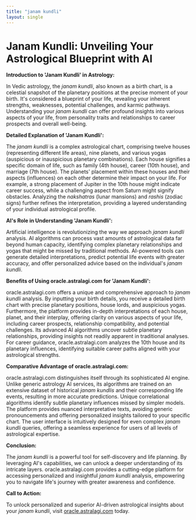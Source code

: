 ```yaml
---
title: "janam kundli"
layout: single
---
```


# Janam Kundli: Unveiling Your Astrological Blueprint with AI

**Introduction to 'Janam Kundli' in Astrology:**

In Vedic astrology, the *janam kundli*, also known as a birth chart, is a celestial snapshot of the planetary positions at the precise moment of your birth.  It's considered a blueprint of your life, revealing your inherent strengths, weaknesses, potential challenges, and karmic pathways.  Understanding your *janam kundli* can offer profound insights into various aspects of your life, from personality traits and relationships to career prospects and overall well-being.

**Detailed Explanation of 'Janam Kundli':**

The *janam kundli* is a complex astrological chart, comprising twelve houses (representing different life areas), nine planets, and various yogas (auspicious or inauspicious planetary combinations). Each house signifies a specific domain of life, such as family (4th house), career (10th house), and marriage (7th house). The planets' placement within these houses and their aspects (influences) on each other determine their impact on your life.  For example, a strong placement of Jupiter in the 10th house might indicate career success, while a challenging aspect from Saturn might signify obstacles.  Analyzing the *nakshatras* (lunar mansions) and *rashis* (zodiac signs) further refines the interpretation, providing a layered understanding of your individual astrological profile.


**AI's Role in Understanding 'Janam Kundli':**

Artificial intelligence is revolutionizing the way we approach *janam kundli* analysis.  AI algorithms can process vast amounts of astrological data far beyond human capacity, identifying complex planetary relationships and yogas that might be missed by traditional methods.  AI-powered tools can generate detailed interpretations, predict potential life events with greater accuracy, and offer personalized advice based on the individual's *janam kundli*.

**Benefits of Using oracle.astralagi.com for 'Janam Kundli':**

oracle.astralagi.com offers a unique and comprehensive approach to *janam kundli* analysis.  By inputting your birth details, you receive a detailed birth chart with precise planetary positions, house lords, and auspicious yogas.  Furthermore, the platform provides in-depth interpretations of each house, planet, and their interplay, offering clarity on various aspects of your life, including career prospects, relationship compatibility, and potential challenges.  Its advanced AI algorithms uncover subtle planetary relationships, providing insights not readily apparent in traditional analyses. For career guidance, oracle.astralagi.com analyzes the 10th house and its planetary influences, identifying suitable career paths aligned with your astrological strengths.

**Comparative Advantage of oracle.astralagi.com:**

oracle.astralagi.com distinguishes itself through its sophisticated AI engine.  Unlike generic astrology AI services, its algorithms are trained on an extensive dataset of historical *janam kundlis* and their corresponding life events, resulting in more accurate predictions.  Unique correlational algorithms identify subtle planetary influences missed by simpler models. The platform provides nuanced interpretative texts, avoiding generic pronouncements and offering personalized insights tailored to your specific chart. The user interface is intuitively designed for even complex *janam kundli* queries, offering a seamless experience for users of all levels of astrological expertise.


**Conclusion:**

The *janam kundli* is a powerful tool for self-discovery and life planning.  By leveraging AI's capabilities, we can unlock a deeper understanding of its intricate layers. oracle.astralagi.com provides a cutting-edge platform for accessing personalized and insightful *janam kundli* analysis, empowering you to navigate life's journey with greater awareness and confidence.

**Call to Action:**

To unlock personalized and superior AI-driven astrological insights about your *janam kundli*, visit [oracle.astralagi.com](https://oracle.astralagi.com) today.